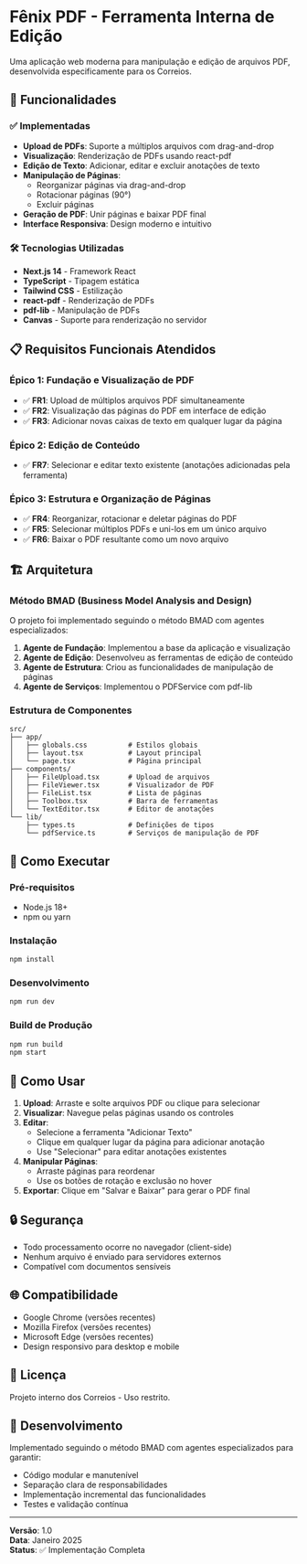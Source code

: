 # Fênix PDF - Ferramenta Interna de Edição

Uma aplicação web moderna para manipulação e edição de arquivos PDF, desenvolvida especificamente para os Correios.

## 🚀 Funcionalidades

### ✅ Implementadas

- **Upload de PDFs**: Suporte a múltiplos arquivos com drag-and-drop
- **Visualização**: Renderização de PDFs usando react-pdf
- **Edição de Texto**: Adicionar, editar e excluir anotações de texto
- **Manipulação de Páginas**: 
  - Reorganizar páginas via drag-and-drop
  - Rotacionar páginas (90°)
  - Excluir páginas
- **Geração de PDF**: Unir páginas e baixar PDF final
- **Interface Responsiva**: Design moderno e intuitivo

### 🛠️ Tecnologias Utilizadas

- **Next.js 14** - Framework React
- **TypeScript** - Tipagem estática
- **Tailwind CSS** - Estilização
- **react-pdf** - Renderização de PDFs
- **pdf-lib** - Manipulação de PDFs
- **Canvas** - Suporte para renderização no servidor

## 📋 Requisitos Funcionais Atendidos

### Épico 1: Fundação e Visualização de PDF
- ✅ **FR1**: Upload de múltiplos arquivos PDF simultaneamente
- ✅ **FR2**: Visualização das páginas do PDF em interface de edição
- ✅ **FR3**: Adicionar novas caixas de texto em qualquer lugar da página

### Épico 2: Edição de Conteúdo
- ✅ **FR7**: Selecionar e editar texto existente (anotações adicionadas pela ferramenta)

### Épico 3: Estrutura e Organização de Páginas
- ✅ **FR4**: Reorganizar, rotacionar e deletar páginas do PDF
- ✅ **FR5**: Selecionar múltiplos PDFs e uni-los em um único arquivo
- ✅ **FR6**: Baixar o PDF resultante como um novo arquivo

## 🏗️ Arquitetura

### Método BMAD (Business Model Analysis and Design)

O projeto foi implementado seguindo o método BMAD com agentes especializados:

1. **Agente de Fundação**: Implementou a base da aplicação e visualização
2. **Agente de Edição**: Desenvolveu as ferramentas de edição de conteúdo
3. **Agente de Estrutura**: Criou as funcionalidades de manipulação de páginas
4. **Agente de Serviços**: Implementou o PDFService com pdf-lib

### Estrutura de Componentes

```
src/
├── app/
│   ├── globals.css          # Estilos globais
│   ├── layout.tsx           # Layout principal
│   └── page.tsx             # Página principal
├── components/
│   ├── FileUpload.tsx       # Upload de arquivos
│   ├── FileViewer.tsx       # Visualizador de PDF
│   ├── FileList.tsx         # Lista de páginas
│   ├── Toolbox.tsx          # Barra de ferramentas
│   └── TextEditor.tsx       # Editor de anotações
└── lib/
    ├── types.ts             # Definições de tipos
    └── pdfService.ts        # Serviços de manipulação de PDF
```

## 🚀 Como Executar

### Pré-requisitos
- Node.js 18+ 
- npm ou yarn

### Instalação
```bash
npm install
```

### Desenvolvimento
```bash
npm run dev
```

### Build de Produção
```bash
npm run build
npm start
```

## 📱 Como Usar

1. **Upload**: Arraste e solte arquivos PDF ou clique para selecionar
2. **Visualizar**: Navegue pelas páginas usando os controles
3. **Editar**: 
   - Selecione a ferramenta "Adicionar Texto"
   - Clique em qualquer lugar da página para adicionar anotação
   - Use "Selecionar" para editar anotações existentes
4. **Manipular Páginas**:
   - Arraste páginas para reordenar
   - Use os botões de rotação e exclusão no hover
5. **Exportar**: Clique em "Salvar e Baixar" para gerar o PDF final

## 🔒 Segurança

- Todo processamento ocorre no navegador (client-side)
- Nenhum arquivo é enviado para servidores externos
- Compatível com documentos sensíveis

## 🌐 Compatibilidade

- Google Chrome (versões recentes)
- Mozilla Firefox (versões recentes)  
- Microsoft Edge (versões recentes)
- Design responsivo para desktop e mobile

## 📄 Licença

Projeto interno dos Correios - Uso restrito.

## 👥 Desenvolvimento

Implementado seguindo o método BMAD com agentes especializados para garantir:
- Código modular e manutenível
- Separação clara de responsabilidades
- Implementação incremental das funcionalidades
- Testes e validação contínua

---

**Versão**: 1.0  
**Data**: Janeiro 2025  
**Status**: ✅ Implementação Completa
